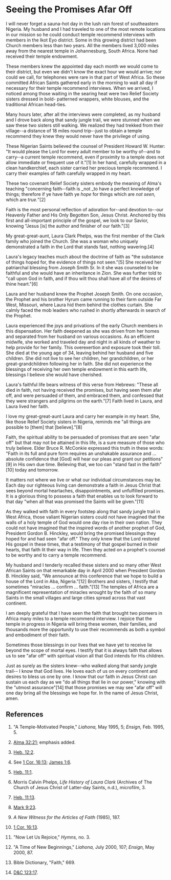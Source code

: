 # Seeing the Promises Afar Off

I will never forget a sauna-hot day in the lush rain forest of southeastern
Nigeria. My husband and I had traveled to one of the most remote locations in
our mission so he could conduct temple recommend interviews with members in
the Ikot Eyo district. Some in this growing district had been Church members
less than two years. All the members lived 3,000 miles away from the nearest
temple in Johannesburg, South Africa. None had received their temple
endowment.

These members knew the appointed day each month we would come to their
district, but even we didn't know the exact hour we would arrive; nor could we
call, for telephones were rare in that part of West Africa. So these committed
African Saints gathered early in the morning to wait all day if necessary for
their temple recommend interviews. When we arrived, I noticed among those
waiting in the searing heat were two Relief Society sisters dressed in bold-
patterned wrappers, white blouses, and the traditional African head-ties.

Many hours later, after all the interviews were completed, as my husband and I
drove back along that sandy jungle trail, we were stunned when we saw these
two sisters still walking. We realized they had trekked from their village--a
distance of 18 miles round trip--just to obtain a temple recommend they knew
they would never have the privilege of using.

These Nigerian Saints believed the counsel of President Howard W. Hunter: "It
would please the Lord for every adult member to be worthy of--and to carry--a
current temple recommend, even if proximity to a temple does not allow
immediate or frequent use of it."[1] In her hand, carefully wrapped in a clean
handkerchief, each sister carried her precious temple recommend. I carry their
examples of faith carefully wrapped in my heart.

These two covenant Relief Society sisters embody the meaning of Alma's
teaching "concerning faith--faith is _not _to have a perfect knowledge of
things; therefore if ye have faith ye _hope_ for things which are _not seen,_
which are _true._"[2]

Faith is the most personal reflection of adoration for--and devotion to--our
Heavenly Father and His Only Begotten Son, Jesus Christ. Anchored by this
first and all-important principle of the gospel, we look to our Savior,
knowing "Jesus [is] the author and finisher of our faith."[3]

My great-great-aunt, Laura Clark Phelps, was the first member of the Clark
family who joined the Church. She was a woman who uniquely demonstrated a
faith in the Lord that stands fast, nothing wavering.[4]

Laura's legacy teaches much about the doctrine of faith as "the substance of
things hoped for, the evidence of things not seen."[5] She received her
patriarchal blessing from Joseph Smith Sr. In it she was counseled to be
faithful and she would have an inheritance in Zion. She was further told to
"call upon God in faith, and if thou wilt thou shall have all of the desires
of thine heart."[6]

Laura and her husband knew the Prophet Joseph Smith. On one occasion, the
Prophet and his brother Hyrum came running to their farm outside Far West,
Missouri, where Laura hid them behind the clothes curtain. She calmly faced
the mob leaders who rushed in shortly afterwards in search of the Prophet.

Laura experienced the joys and privations of the early Church members in this
dispensation. Her faith deepened as she was driven from her homes and
separated from her husband on various occasions. As an efficient midwife, she
worked and traveled day and night in all kinds of weather to help provide for
her family. This overexertion and exposure took their toll. She died at the
young age of 34, leaving behind her husband and five children. She did not
live to see her children, her grandchildren, or her great-grandchildren
following her in faith. She did not experience the blessings of receiving her
own temple endowment in this earth life, blessings I believe she would have
cherished.

Laura's faithful life bears witness of this verse from Hebrews: "These all
died in faith, not having received the promises, but having seen them afar
off, and were persuaded of them, and embraced them, and confessed that they
were strangers and pilgrims on the earth."[7] Faith lived in Laura, and Laura
lived her faith.

I love my great-great-aunt Laura and carry her example in my heart. She, like
those Relief Society sisters in Nigeria, reminds me "all things are possible
to [them] that [believe]."[8]

Faith, the spiritual ability to be persuaded of promises that are seen "afar
off" but that may not be attained in this life, is a sure measure of those who
truly believe. Elder Bruce R. McConkie expressed this truth in these words:
"Faith in its full and pure form requires an unshakable assurance and ...
absolute confidence that [God] will hear our pleas and grant our petitions"[9]
in His own due time. Believing that, we too can "stand fast in the faith"[10]
today and tomorrow.

It matters not where we live or what our individual circumstances may be. Each
day our righteous living can demonstrate a faith in Jesus Christ that sees
beyond mortal heartaches, disappointments, and unfulfilled promises. It is a
glorious thing to possess a faith that enables us to look forward to that day
"when all that was promised the Saints will be given."[11]

As they walked with faith in every footstep along that sandy jungle trail in
West Africa, those valiant Nigerian sisters could not have imagined that the
walls of a holy temple of God would one day rise in their own nation. They
could not have imagined that the inspired words of another prophet of God,
President Gordon B. Hinckley, would bring the promised blessings they hoped
for and had seen "afar off." They only knew that the Lord restored His gospel
in these times, that a testimony of that gospel burned in their hearts, that
faith lit their way in life. Then they acted on a prophet's counsel to be
worthy and to carry a temple recommend.

My husband and I tenderly recalled these sisters and so many other West
African Saints on that remarkable day in April 2000 when President Gordon B.
Hinckley said, "We announce at this conference that we hope to build a house
of the Lord in Aba, Nigeria."[12] Brothers and sisters, I testify that
sometimes "miracles ... confirm ... faith."[13] The temples of Africa are a
magnificent representation of miracles wrought by the faith of so many Saints
in the small villages and large cities spread across that vast continent.

I am deeply grateful that I have seen the faith that brought two pioneers in
Africa many miles to a temple recommend interview. I rejoice that the temple
in progress in Nigeria will bring these women, their families, and thousands
more the opportunity to use their recommends as both a symbol and embodiment
of their faith.

Sometimes those blessings in our lives that we have yet to receive lie beyond
the scope of mortal eyes. I testify that it is always faith that allows us to
see "afar off" with spiritual vision all that God intends for His children.

Just as surely as the sisters knew--who walked along that sandy jungle trail--
I know that God lives. He loves each of us on every continent and desires to
bless us one by one. I know that our faith in Jesus Christ can sustain us each
day as we "do all things that lie in our power," knowing with the "utmost
assurance"[14] that those promises we may see "afar off" will one day bring
all the blessings we hope for. In the name of Jesus Christ, amen.

## References

  1. "A Temple-Motivated People," _Liahona,_ May 1995, 5; _Ensign,_ Feb. 1995, 5.

  2. [Alma 32:21](https://www.lds.org/scriptures/bofm/alma/32.21?lang=eng#20); emphasis added.

  3. [Heb. 12:2](https://www.lds.org/scriptures/nt/heb/12.2?lang=eng#1).

  4. See [1 Cor. 16:13](https://www.lds.org/scriptures/nt/1-cor/16.13?lang=eng#12); [James 1:6](https://www.lds.org/scriptures/nt/james/1.6?lang=eng#5).

  5. [Heb. 11:1](https://www.lds.org/scriptures/nt/heb/11.1?lang=eng#0).

  6. Morris Calvin Phelps, _Life History of Laura Clark_ (Archives of The Church of Jesus Christ of Latter-day Saints, n.d.), microfilm, 3.

  7. [Heb. 11:13](https://www.lds.org/scriptures/nt/heb/11.13?lang=eng#12).

  8. [Mark 9:23](https://www.lds.org/scriptures/nt/mark/9.23?lang=eng#22).

  9. _A New Witness for the Articles of Faith_ (1985), 187.

  10. [1 Cor. 16:13](https://www.lds.org/scriptures/nt/1-cor/16.13?lang=eng#12).

  11. "Now Let Us Rejoice," _Hymns,_ no. 3.

  12. "A Time of New Beginnings," _Liahona,_ July 2000, 107; _Ensign,_ May 2000, 87.

  13. Bible Dictionary, "Faith," 669.

  14. [D&amp;C 123:17](https://www.lds.org/scriptures/dc-testament/dc/123.17?lang=eng#16).

